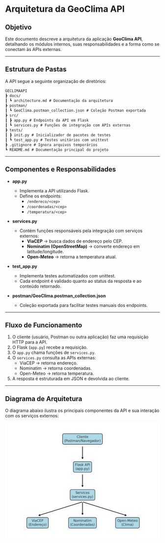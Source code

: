 # Arquitetura da GeoClima API

## Objetivo
Este documento descreve a arquitetura da aplicação **GeoClima API**, detalhando os módulos internos, suas responsabilidades e a forma como se conectam às APIs externas.  

---

## Estrutura de Pastas
A API segue a seguinte organização de diretórios:

```text
GECLIMAAPI
┣ docs/
┃ ┗ architecture.md # Documentação da arquitetura
┣ postman/
┃ ┗ GeoClima.postman_collection.json # Coleção Postman exportada
┣ src/
┃ ┣ app.py # Endpoints da API em Flask
┃ ┗ services.py # Funções de integração com APIs externas
┣ tests/
┃ ┣ init.py # Inicializador de pacotes de testes
┃ ┗ test_app.py # Testes unitários com unittest
┣ .gitignore # Ignora arquivos temporários
┗ README.md # Documentação principal do projeto
```
---

## Componentes e Responsabilidades

- **app.py**  
  - Implementa a API utilizando Flask.  
  - Define os endpoints:  
    - `/endereco/<cep>`  
    - `/coordenadas/<cep>`  
    - `/temperatura/<cep>`  

- **services.py**  
  - Contém funções responsáveis pela integração com serviços externos:  
    - **ViaCEP** → busca dados de endereço pelo CEP.  
    - **Nominatim (OpenStreetMap)** → converte endereço em latitude/longitude.  
    - **Open-Meteo** → retorna a temperatura atual.  

- **test_app.py**  
  - Implementa testes automatizados com unittest.  
  - Cada endpoint é validado quanto ao status da resposta e ao conteúdo retornado.  

- **postman/GeoClima.postman_collection.json**  
  - Coleção exportada para facilitar testes manuais dos endpoints.  

---

## Fluxo de Funcionamento
1. O cliente (usuário, Postman ou outra aplicação) faz uma requisição HTTP para a API.  
2. O Flask (`app.py`) recebe a requisição.  
3. O `app.py` chama funções de `services.py`.  
4. O `services.py` consulta as APIs externas:  
   - ViaCEP → retorna endereço.  
   - Nominatim → retorna coordenadas.  
   - Open-Meteo → retorna temperatura.  
5. A resposta é estruturada em JSON e devolvida ao cliente.  

---

## Diagrama de Arquitetura

O diagrama abaixo ilustra os principais componentes da API e sua interação com os serviços externos:

![Diagrama da Arquitetura](GeoClima_Arquitetura.png)
